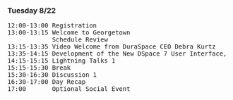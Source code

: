 ### Tuesday 8/22

<pre>
12:00-13:00 Registration
13:00-13:15 Welcome to Georgetown
            Schedule Review
13:15-13:35 Video Welcome from DuraSpace CEO Debra Kurtz 
13:35-14:15 Development of the New DSpace 7 User Interface, Tim Donohue
14:15-15:15 Lightning Talks 1
15:15-15:30 Break
15:30-16:30 Discussion 1
16:30-17:00 Day Recap
17:00       Optional Social Event
</pre>


